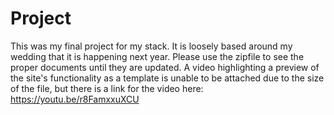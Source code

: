 # Project
This was my final project for my stack. It is loosely based around my wedding that it is happening next year. Please use the zipfile to see the proper documents until they are updated. A video highlighting a preview of the site's functionality as a template is unable to be attached due to the size of the file, but there is a link for the video here: https://youtu.be/r8FamxxuXCU
